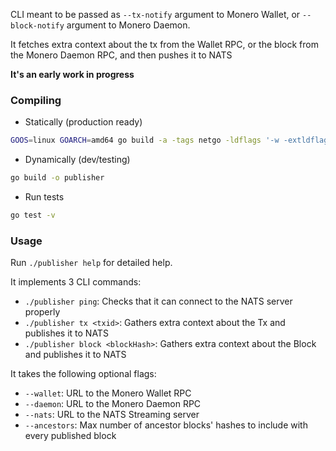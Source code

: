 CLI meant to be passed as `--tx-notify` argument to Monero Wallet, or `--block-notify` argument to Monero Daemon.

It fetches extra context about the tx from the Wallet RPC, or the block from the Monero Daemon RPC, and then
pushes it to NATS

**It's an early work in progress**

### Compiling

* Statically (production ready)

```bash
GOOS=linux GOARCH=amd64 go build -a -tags netgo -ldflags '-w -extldflags "-static"' -o publisher
```

* Dynamically (dev/testing)

```bash
go build -o publisher
```

* Run tests

```bash
go test -v
```

### Usage

Run `./publisher help` for detailed help.

It implements 3 CLI commands:

* `./publisher ping`: Checks that it can connect to the NATS server properly
* `./publisher tx <txid>`: Gathers extra context about the Tx and publishes it to NATS
* `./publisher block <blockHash>`: Gathers extra context about the Block and publishes it to NATS

It takes the following optional flags:

* `--wallet`: URL to the Monero Wallet RPC
* `--daemon`: URL to the Monero Daemon RPC
* `--nats`: URL to the NATS Streaming server
* `--ancestors`: Max number of ancestor blocks' hashes to include with every published block